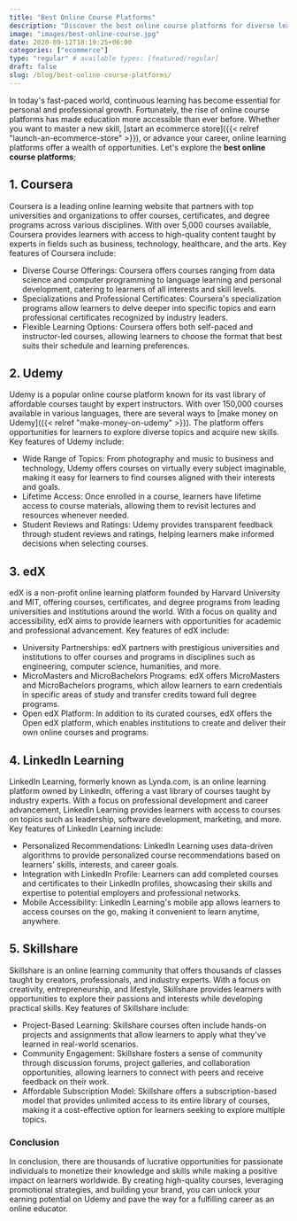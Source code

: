 ```yaml
---
title: "Best Online Course Platforms"
description: "Discover the best online course platforms for diverse learning needs and interests on platforms like Coursera, Udemy, edX, LinkedIn Learning, and Skillshare."
image: "images/best-online-course.jpg"
date: 2020-09-12T18:19:25+06:00
categories: ["ecommerce"]
type: "regular" # available types: [featured/regular]
draft: false
slug: /blog/best-online-course-platforms/
---
```


In today's fast-paced world, continuous learning has become essential for personal and professional growth. Fortunately, the rise of online course platforms has made education more accessible than ever before. Whether you want to master a new skill, [start an ecommerce store]({{< relref "launch-an-ecommerce-store" >}}), or advance your career, online learning platforms offer a wealth of opportunities. Let's explore the **best online course platforms**;

## 1. Coursera

Coursera is a leading online learning website that partners with top universities and organizations to offer courses, certificates, and degree programs across various disciplines. With over 5,000 courses available, Coursera provides learners with access to high-quality content taught by experts in fields such as business, technology, healthcare, and the arts. Key features of Coursera include:

* Diverse Course Offerings: Coursera offers courses ranging from data science and computer programming to language learning and personal development, catering to learners of all interests and skill levels.
* Specializations and Professional Certificates: Coursera's specialization programs allow learners to delve deeper into specific topics and earn professional certificates recognized by industry leaders.
* Flexible Learning Options: Coursera offers both self-paced and instructor-led courses, allowing learners to choose the format that best suits their schedule and learning preferences.

## 2. Udemy

Udemy is a popular online course platform known for its vast library of affordable courses taught by expert instructors. With over 150,000 courses available in various languages, there are several ways to [make money on Udemy]({{< relref "make-money-on-udemy" >}}). The platform offers opportunities for learners to explore diverse topics and acquire new skills. Key features of Udemy include:

* Wide Range of Topics: From photography and music to business and technology, Udemy offers courses on virtually every subject imaginable, making it easy for learners to find courses aligned with their interests and goals.
* Lifetime Access: Once enrolled in a course, learners have lifetime access to course materials, allowing them to revisit lectures and resources whenever needed.
* Student Reviews and Ratings: Udemy provides transparent feedback through student reviews and ratings, helping learners make informed decisions when selecting courses.

## 3. edX

edX is a non-profit online learning platform founded by Harvard University and MIT, offering courses, certificates, and degree programs from leading universities and institutions around the world. With a focus on quality and accessibility, edX aims to provide learners with opportunities for academic and professional advancement. Key features of edX include:

* University Partnerships: edX partners with prestigious universities and institutions to offer courses and programs in disciplines such as engineering, computer science, humanities, and more.
* MicroMasters and MicroBachelors Programs: edX offers MicroMasters and MicroBachelors programs, which allow learners to earn credentials in specific areas of study and transfer credits toward full degree programs.
* Open edX Platform: In addition to its curated courses, edX offers the Open edX platform, which enables institutions to create and deliver their own online courses and programs.

## 4. LinkedIn Learning

LinkedIn Learning, formerly known as Lynda.com, is an online learning platform owned by LinkedIn, offering a vast library of courses taught by industry experts. With a focus on professional development and career advancement, LinkedIn Learning provides learners with access to courses on topics such as leadership, software development, marketing, and more. Key features of LinkedIn Learning include:

* Personalized Recommendations: LinkedIn Learning uses data-driven algorithms to provide personalized course recommendations based on learners' skills, interests, and career goals.
* Integration with LinkedIn Profile: Learners can add completed courses and certificates to their LinkedIn profiles, showcasing their skills and expertise to potential employers and professional networks.
* Mobile Accessibility: LinkedIn Learning's mobile app allows learners to access courses on the go, making it convenient to learn anytime, anywhere.

## 5. Skillshare

Skillshare is an online learning community that offers thousands of classes taught by creators, professionals, and industry experts. With a focus on creativity, entrepreneurship, and lifestyle, Skillshare provides learners with opportunities to explore their passions and interests while developing practical skills. Key features of Skillshare include:

* Project-Based Learning: Skillshare courses often include hands-on projects and assignments that allow learners to apply what they've learned in real-world scenarios.
* Community Engagement: Skillshare fosters a sense of community through discussion forums, project galleries, and collaboration opportunities, allowing learners to connect with peers and receive feedback on their work.
* Affordable Subscription Model: Skillshare offers a subscription-based model that provides unlimited access to its entire library of courses, making it a cost-effective option for learners seeking to explore multiple topics.

### Conclusion

In conclusion, there are thousands of lucrative opportunities for passionate individuals to monetize their knowledge and skills while making a positive impact on learners worldwide. By creating high-quality courses, leveraging promotional strategies, and building your brand, you can unlock your earning potential on Udemy and pave the way for a fulfilling career as an online educator.
